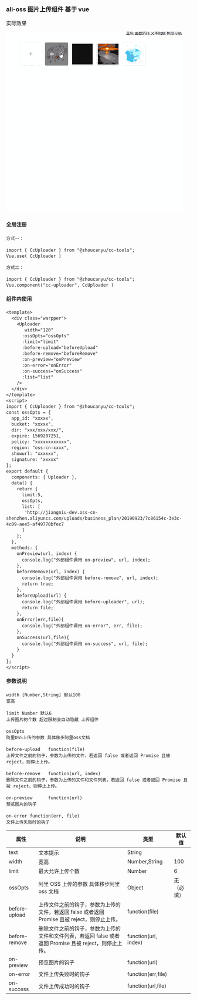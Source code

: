 ### ali-oss 图片上传组件 基于 vue

实际效果

![image](https://github.com/z253573760/cc-tools/blob/master/src/assets/load/gifhome_480x490_25s.gif?raw=true)

#### 全局注册

```
方式一：

import { CcUploader } from "@zhoucanyu/cc-tools";
Vue.use( CcUploader )

```

```
方式二：

import { CcUploader } from "@zhoucanyu/cc-tools";
Vue.component("cc-uploader", CcUploader )

```

#### 组件内使用

```
<template>
  <div class="warpper">
    <Uploader
       width="120"
      :ossOpts="ossOpts"
      :limit="limit"
      :before-upload="beforeUpload"
      :before-remove="beforeRemove"
      :on-preview="onPreview"
      :on-error="onError"
      :on-success="onSuccess"
      :list="list"
    />
  </div>
</template>
<script>
import { CcUploader } from "@zhoucanyu/cc-tools";
const ossOpts = {
  app_id: "xxxxx",
  bucket: "xxxxx",
  dir: "xxx/xxx/xxx/",
  expire: 1569207251,
  policy: "xxxxxxxxxxxx",
  region: "oss-cn-xxxx",
  showurl: "xxxxxx",
  signature: "xxxxx"
};
export default {
  components: { Uploader },
  data() {
    return {
      limit:5,
      ossOpts,
      list: [
       'http://jiangniu-dev.oss-cn-shenzhen.aliyuncs.com/uploads/business_plan/20190923/7c86154c-3e3c-4c09-aee5-af49770bfec7
      ]
    };
  },
  methods: {
    onPreview(url, index) {
      console.log("外部组件调用 on-preview", url, index);
    },
    beforeRemove(url, index) {
      console.log("外部组件调用 before-remove", url, index);
      return true;
    },
    beforeUpload(url) {
      console.log("外部组件调用 before-uploader", url);
      return file;
    },
    onError(err,file){
      console.log("外部组件调用 on-error", err, file);
    },
    onSuccess(url,file){
      console.log("外部组件调用 on-success", url, file);
    }
  }
};
</script>
```

#### 参数说明

```
width [Number,String] 默认100
宽高

limit Number 默认6
上传图片的个数 超过限制会自动隐藏 上传组件

ossOpts
阿里OSS上传的参数 具体移步阿里oss文档

before-upload	function(file)
上传文件之前的钩子，参数为上传的文件，若返回 false 或者返回 Promise 且被 reject，则停止上传。

before-remove   function(url, index)
删除文件之前的钩子，参数为上传的文件和文件列表，若返回 false 或者返回 Promise 且被 reject，则停止上传。

on-preview      function(url)
预览图片的钩子

on-error function(err, file)
文件上传失败时的钩子
```

| 属性          | 说明                                                                                                    | 类型                 | 默认值     |
| ------------- | ------------------------------------------------------------------------------------------------------- | -------------------- | ---------- |
| text          | 文本提示                                                                                                | String               |            |
| width         | 宽高                                                                                                    | Number,String        | 100        |
| limit         | 最大允许上传个数                                                                                        | Number               | 6          |
| ossOpts       | 阿里 OSS 上传的参数 具体移步阿里 oss 文档                                                               | Object               | 无（必填） |
| before-upload | 上传文件之前的钩子，参数为上传的文件，若返回 false 或者返回 Promise 且被 reject，则停止上传。           | function(file)       |            |
| before-remove | 删除文件之前的钩子，参数为上传的文件和文件列表，若返回 false 或者返回 Promise 且被 reject，则停止上传。 | function(url, index) |            |
| on-preview    | 预览图片的钩子                                                                                          | function(url)        |            |
| on-error      | 文件上传失败时的钩子                                                                                    | function(err,file)   |            |
| on-success    | 文件上传成功时的钩子                                                                                    | function(url,file)   |            |

